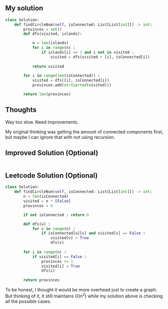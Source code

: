 ## My solution

```python
class Solution:
    def findCircleNum(self, isConnected: List[List[int]]) -> int:
        provinces = set()
        def dfs(visited, islands):

            n = len(islands)
            for i in range(n) :
                if islands[i] == 1 and i not in visited :
                    visited = dfs(visited + [i], isConnected[i])
            
            return visited
        
        for i in range(len(isConnected)) :
            visited = dfs([i], isConnected[i])
            provinces.add(str(sorted(visited)))

        return len(provinces)
```

## Thoughts
Way too slow. Need improvements.

My original thinking was getting the amount of connected components first, but maybe I can ignore that with not using recursion.

## Improved Solution (Optional)

```python

```

## Leetcode Solution (Optional)

```python
class Solution:
    def findCircleNum(self, isConnected: List[List[int]]) -> int:
        n = len(isConnected)
        visited = n * [False]
        provinces = 0

        if not isConnected : return 0

        def dfs(u) :
            for v in range(n) :
                if isConnected[u][v] and visited[v] == False :
                    visited[v] = True
                    dfs(v)
        
        for i in range(n) :
            if visited[i] == False :
                provinces += 1
                visited[i] = True
                dfs(i)
        
        return provinces
```

To be honest, I thought it would be more overhead just to create a graph. But thinking of it, it still maintains $O(n^2)$ while my solution above is checking all the possible cases.